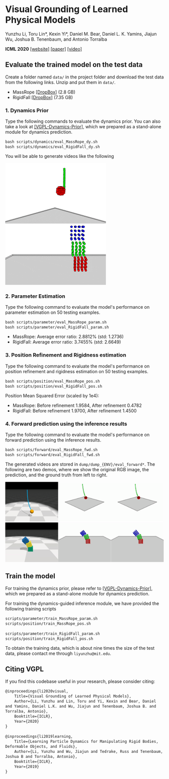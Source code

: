 # Visual Grounding of Learned Physical Models

Yunzhu Li, Toru Lin*, Kexin Yi*, Daniel M. Bear, Daniel L. K. Yamins, Jiajun Wu, Joshua B. Tenenbaum, and Antonio Torralba

**ICML 2020**
[[website]](http://visual-physics-grounding.csail.mit.edu/) [[paper]](https://arxiv.org/abs/2004.13664) [[video]](https://www.youtube.com/watch?v=P_LrG0lzc-0&feature=youtu.be)


## Evaluate the trained model on the test data

Create a folder named `data/` in the project folder and download the test data from the following links. Unzip and put them in `data/`.
- MassRope [[DropBox]](https://www.dropbox.com/s/l3fx5onv21ti72p/data_MassRope_valid.zip?dl=0) (2.8 GB)
- RigidFall [[DropBox]](https://www.dropbox.com/s/o3ehs4s4p13kuy6/data_RigidFall_valid.zip?dl=0) (7.35 GB)

### 1. Dynamics Prior

Type the following commands to evaluate the dynamics prior. You can also take a look at [[VGPL-Dynamics-Prior]](https://github.com/YunzhuLi/VGPL-Dynamics-Prior), which we prepared as a stand-alone module for dynamics prediction.

    bash scripts/dynamics/eval_MassRope_dy.sh
    bash scripts/dynamics/eval_RigidFall_dy.sh
    
You will be able to generate videos like the following

![](imgs/MassRope_dy.gif)  ![](imgs/RigidFall_dy.gif)
    
### 2. Parameter Estimation

Type the following command to evaluate the model's performance on parameter estimation on 50 testing examples.

    bash scripts/parameter/eval_MassRope_param.sh
    bash scripts/parameter/eval_RigidFall_param.sh
    
- MassRope: Average error ratio: 2.8812% (std: 1.2736)
- RigidFall: Average error ratio: 3.7455% (std: 2.6649)
    
### 3. Position Refinement and Rigidness estimation

Type the following command to evaluate the model's performance on position refinement and rigidness estimation on 50 testing examples.

    bash scripts/position/eval_MassRope_pos.sh
    bash scripts/position/eval_RigidFall_pos.sh
    
Position Mean Squared Error (scaled by 1e4):
- MassRope: Before refinement 1.9584, After refinement 0.4782
- RigidFall: Before refinement 1.9700, After refinement 1.4500

### 4. Forward prediction using the inference results

Type the following command to evaluate the model's performance on forward prediction using the inference results.

    bash scripts/forward/eval_MassRope_fwd.sh
    bash scripts/forward/eval_RigidFall_fwd.sh

The generated videos are stored in `dump/dump_{ENV}/eval_forward*`. The following are two demos, where we show the original RGB image, the prediction, and the ground truth from left to right.

![](imgs/MassRope_fwd.gif)  ![](imgs/RigidFall_fwd.gif)

## Train the model

For training the dynamics prior, please refer to [[VGPL-Dynamics-Prior]](https://github.com/YunzhuLi/VGPL-Dynamics-Prior), which we prepared as a stand-alone module for dynamics prediction.

For training the dynamics-guided inference module, we have provided the following training scripts

    scripts/parameter/train_MassRope_param.sh
    scripts/position/train_MassRope_pos.sh
    
    scripts/parameter/train_RigidFall_param.sh
    scripts/position/train_RigidFall_pos.sh
    
To obtain the training data, which is about nine times the size of the test data, please contact me through `liyunzhu@mit.edu`.


## Citing VGPL

If you find this codebase useful in your research, please consider citing:

    @inproceedings{li2020visual,
        Title={Visual Grounding of Learned Physical Models},
        Author={Li, Yunzhu and Lin, Toru and Yi, Kexin and Bear, Daniel and Yamins, Daniel L.K. and Wu, Jiajun and Tenenbaum, Joshua B. and Torralba, Antonio},
        Booktitle={ICLR},
        Year={2020}
    }

    @inproceedings{li2019learning,
        Title={Learning Particle Dynamics for Manipulating Rigid Bodies, Deformable Objects, and Fluids},
        Author={Li, Yunzhu and Wu, Jiajun and Tedrake, Russ and Tenenbaum, Joshua B and Torralba, Antonio},
        Booktitle={ICLR},
        Year={2019}
    }
